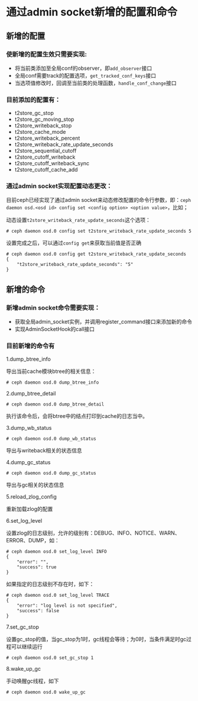 # 通过admin socket新增的配置和命令

## 新增的配置

### 使新增的配置生效只需要实现:

* 将当前类添加至全局conf的observer，即`add_observer`接口
* 全局conf需要track的配置选项，`get_tracked_conf_keys`接口
* 当选项值修改时，回调至当前类的处理函数，`handle_conf_change`接口

### 目前添加的配置有：

* t2store_gc_stop
* t2store_gc_moving_stop
* t2store_writeback_stop
* t2store_cache_mode
* t2store_writeback_percent
* t2store_writeback_rate_update_seconds
* t2store_sequential_cutoff
* t2store_cutoff_writeback
* t2store_cutoff_writeback_sync
* t2store_cutoff_cache_add

### 通过admin socket实现配置动态更改：

目前ceph已经实现了通过admin socket来动态修改配置的命令行参数，即：`ceph daemon osd.<osd id> config set <config option> <option value>`，比如；

动态设置`t2store_writeback_rate_update_seconds`这个选项：

```shell
# ceph daemon osd.0 config set t2store_writeback_rate_update_seconds 5
```

设置完成之后，可以通过`config get`来获取当前值是否正确

```shell
# ceph daemon osd.0 config get t2store_writeback_rate_update_seconds
{
    "t2store_writeback_rate_update_seconds": "5"
}
```

## 新增的命令

### 新增admin socket命令需要实现：

* 获取全局admin_socket实例，并调用register_command接口来添加新的命令
* 实现AdminSocketHook的call接口

### 目前新增的命令有

1.dump_btree_info

导出当前cache模块btree的相关信息：

```shell
# ceph daemon osd.0 dump_btree_info
```

2.dump_btree_detail

```shell
# ceph daemon osd.0 dump_btree_detail
```

执行该命令后，会将btree中的结点打印到cache的日志当中。

3.dump_wb_status

```shell
# ceph daemon osd.0 dump_wb_status
```

导出与writeback相关的状态信息

4.dump_gc_status

```shell
# ceph daemon osd.0 dump_gc_status
```

导出与gc相关的状态信息

5.reload_zlog_config

重新加载zlog的配置

6.set_log_level

设置zlog的日志级别，允许的级别有：DEBUG、INFO、NOTICE、WARN、ERROR、DUMP，如：

```shell
# ceph daemon osd.0 set_log_level INFO
{
    "error": "",
    "success": true
}
```

如果指定的日志级别不存在时，如下：

```shell
# ceph daemon osd.0 set_log_level TRACE
{
    "error": "log level is not specified",
    "success": false
}
```

7.set_gc_stop

设置gc_stop的值，当gc_stop为1时，gc线程会等待；为0时，当条件满足时gc过程可以继续运行

```shell
# ceph daemon osd.0 set_gc_stop 1
```

8.wake_up_gc

手动唤醒gc线程，如下

```shell
# ceph daemon osd.0 wake_up_gc
```
